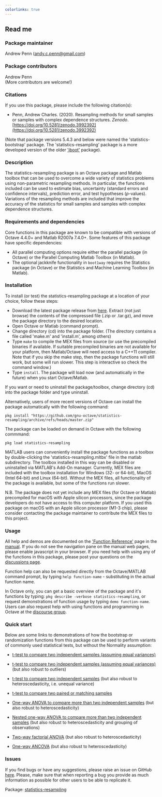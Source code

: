```yaml
---
colorlinks: true
---
```


## Read me

### Package maintainer
Andrew Penn (andy.c.penn@gmail.com)

### Package contributors
Andrew Penn  
(More contributors are welcome!)

### Citations
If you use this package, please include the following citation(s):

* Penn, Andrew Charles. (2020). Resampling methods for small samples or samples with complex dependence structures. *Zenodo*. [https://doi.org/10.5281/zenodo.3992392](https://doi.org/10.5281/zenodo.3992392) 

(Note that package versions 5.4.3 and below were named the 'statistics-bootstrap' package. The 'statistics-resampling' package is a more developed version of the older ['iboot'](https://github.com/acp29/iboot) package). 

### Description

The statistics-resampling package is an Octave package and Matlab toolbox that can be used to overcome a wide variety of statistics problems using non-parametric resampling methods. In particular, the functions included can be used to estimate bias, uncertainty (standard errors and confidence intervals), prediction error, and test hypotheses (*p*-values). Variations of the resampling methods are included that improve the accuracy of the statistics for small samples and samples with complex dependence structures. 

### Requirements and dependencies

Core functions in this package are known to be compatible with versions of Octave 4.4.0+ and Matlab R2007a 7.4.0+. Some features of this package have specific dependencies:

 * All parallel computing options require either the parallel package (in Octave) or the Parallel Computing Matlab Toolbox (in Matlab).  
 * The optional jackknife functionality in `boot1way` requires the Statistics package (in Octave) or the Statistics and Machine Learning Toolbox (in Matlab).  
 
### Installation
 
To install (or test) the statistics-resampling package at a location of your choice, follow these steps: 
 
 * Download the latest package release from [here](https://github.com/gnu-octave/statistics-resampling/releases/). Extract (not just browse) the contents of the compressed file (.zip or .tar.gz), and move the package directory to the desired location.
 * Open Octave or Matlab (command prompt).
 * Change directory (cd) into the package folder. (The directory contains a file called 'make.m' and 'install.m', among others)
 * Type `make` to compile the MEX files from source (or use the precompiled binaries if available. If suitable precompiled binaries are not available for your platform, then Matlab/Octave will need access to a C++11 compiler. Note that if you skip the make step, then the package functions will still work, but some will run slower. This step is interactive so check the command window.) 
 * Type `install`. The package will load now (and automatically in the future) when you start Octave/Matlab.
 
 If you want or need to uninstall the package/toolbox, change directory (cd) into the package folder and type uninstall.
 
 Alternatively, users of more recent versions of Octave can install the package automatically with the following command:
 
 `pkg install "https://github.com/gnu-octave/statistics-resampling/archive/refs/heads/master.zip"`
 
 The package can be loaded on demand in Octave with the following commmand:
 
 `pkg load statistics-resampling`
 
 MATLAB users can conveniently install the package functions as a toolbox by double-clicking the 'statistics-resampling.mltbx' file in the matlab subdirectory. The toolbox installed in this way can be disabled or uninstalled via MATLAB's Add-On manager. Currently, MEX files are included with the toolbox installation for Windows (32- or 64-bit), MacOS (Intel 64-bit) and Linux (64-bit). Without the MEX files, all functionality of the package is available, but some of the functions run slower.  
 
 N.B. The package does not yet include any MEX files (for Octave or Matlab) precompiled for macOS with Apple silicon processors, since the package developers do not have access to this computer platform. If you used this package on macOS with an Apple silicon processor (M1-3 chip), please consider contacting the package maintainer to contribute the MEX files to this project.  
  
### Usage

All help and demos are documented on the ['Function Reference'](https://gnu-octave.github.io/statistics-resampling/function_reference) page in the [manual](https://gnu-octave.github.io/statistics-resampling/). If you do not see the navigation pane on the manual web pages, please enable javascript in your browser. If you need help with using any of the functions in this package, please post your questions on the [discussions page](https://github.com/gnu-octave/statistics-resampling/discussions).  
  
Function help can also be requested directly from the Octave/MATLAB command prompt, by typing `help function-name` - substituting in the actual function name.
  
In Octave only, you can get a basic overview of the package and it's functions by typing: `pkg describe -verbose statistics-resampling`, or request demonstrations of function usage by typing `demo function-name`. Users can also request help with using functions and programming in Octave at the [discourse group](https://octave.discourse.group/c/help/6).  

### Quick start

Below are some links to demonstrations of how the bootstrap or randomization functions from this package can be used to perform variants of commonly used statistical tests, but without the Normality assumption:  
  
 * [t-test to compare two independent samples (assuming equal variances)](https://gnu-octave.github.io/statistics-resampling/function/boot1way.html#1)  

 * [t-test to compare two independent samples (assuming equal variances)](https://gnu-octave.github.io/statistics-resampling/function/boot1way.html#2) (but also robust to outliers)  

 * [t-test to compare two independent samples](https://gnu-octave.github.io/statistics-resampling/function/bootlm.html#1) (but also robust to heteroscedasticity, i.e. unequal variance)  

 * [t-test to compare two paired or matching samples](https://gnu-octave.github.io/statistics-resampling/function/bootlm.html#2)

 * [One-way ANOVA to compare more than two independent samples](https://gnu-octave.github.io/statistics-resampling/function/bootlm.html#3) (but also robust to heteroscedasticity)  

 * [Nested one-way ANOVA to compare more than two independent samples](https://gnu-octave.github.io/statistics-resampling/function/bootlm.html#11) (but also robust to heteroscedasticity and grouping of observations)    
 
 * [Two-way factorial ANOVA](https://gnu-octave.github.io/statistics-resampling/function/bootlm.html#6) (but also robust to heteroscedasticity)  

 * [One-way ANCOVA](https://gnu-octave.github.io/statistics-resampling/function/bootlm.html#7) (but also robust to heteroscedasticity)  
  
### Issues

If you find bugs or have any suggestions, please raise an issue on GitHub [here](https://github.com/gnu-octave/statistics-resampling/issues). Please, make sure that when reporting a bug you provide as much information as possible for other users to be able to replicate it.   
  
Package: [statistics-resampling](https://gnu-octave.github.io/statistics-resampling/)  

